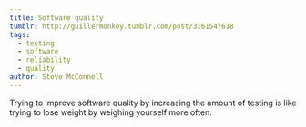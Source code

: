 ```yaml
---
title: Software quality
tumblr: http://guillermonkey.tumblr.com/post/3161547618
tags:
  - testing
  - software
  - reliability
  - quality
author: Steve McConnell
---
```


Trying to improve software quality by increasing the amount of testing is like trying to lose weight by weighing yourself more often.
